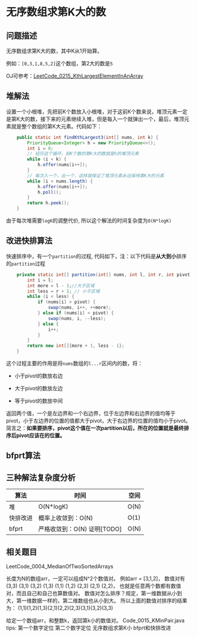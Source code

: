 # 无序数组求第K大的数

## 问题描述

无序数组求第K大的数，其中K从1开始算。

例如：`[0,3,1,8,5,2]`这个数组，第2大的数是`5`

OJ可参考：[LeetCode_0215_KthLargestElementInAnArray](https://leetcode.com/problems/kth-largest-element-in-an-array/)

## 堆解法

设置一个小根堆，先把前K个数放入小根堆，对于这前K个数来说，堆顶元素一定是第K大的数，接下来的元素继续入堆，但是每入一个就弹出一个，最后，堆顶元素就是整个数组的第K大元素。代码如下：

```java
    public static int findKthLargest3(int[] nums, int k) {
        PriorityQueue<Integer> h = new PriorityQueue<>();
        int i = 0;
        // 经历这个循环，前K个数的第K大的数就是h的堆顶元素
        while (i < k) {
            h.offer(nums[i++]);
        }
        // 每次入一个，出一个，这样就保证了堆顶元素永远保持第K大的元素
        while (i < nums.length) {
            h.offer(nums[i++]);
            h.poll();
        }
        return h.peek();
    }
```

由于每次堆需要`logK`的调整代价, 所以这个解法的时间复杂度为`O(N*logK)`

## 改进快排算法

快速排序中，有一个`partition`的过程, 代码如下，注：以下代码是**从大到小**排序的`partition`过程

```java
    private static int[] partition(int[] nums, int l, int r, int pivot) {
        int i = l;
        int more = l - 1;//大于区域
        int less = r + 1; // 小于区域
        while (i < less) {
            if (nums[i] > pivot) {
                swap(nums, i++, ++more);
            } else if (nums[i] < pivot) {
                swap(nums, i, --less);
            } else {
                i++;
            }
        }
        return new int[]{more + 1, less - 1};
    }
```

这个过程主要的作用是将`nums`数组的`l...r`区间内的数，将：

- 小于pivot的数放右边

- 大于pivot的数放左边

- 等于pivot的数放中间

返回两个值，一个是左边界和一个右边界，位于左边界和右边界的值均等于pivot，小于左边界的位置的值都大于pivot，大于右边界的位置的值均小于pivot。简言之：**如果要排序，pivot这个值在一次partition以后，所在的位置就是最终排序后pivot应该在的位置。**

## bfprt算法

## 三种解法复杂度分析

| 算法     | 时间               | 空间 |
| -------- | ------------------ | ---- |
| 堆       | O(N*logK)          | O(N) |
| 快排改进 | 概率上收敛到：O(N) | O(1) |
| bfprt    | 严格收敛到：O(N) 证明[TODO]  | O(N) |

## 相关题目

LeetCode_0004_MedianOfTwoSortedArrays

长度为N的数组arr，一定可以组成N^2个数值对。
例如arr = [3,1,2]，
数值对有(3,3) (3,1) (3,2) (1,3) (1,1) (1,2) (2,3) (2,1) (2,2)，
也就是任意两个数都有数值对，而且自己和自己也算数值对。
数值对怎么排序？规定，第一维数据从小到大，第一维数据一样的，第二维数组也从小到大。
所以上面的数值对排序的结果为：
(1,1)(1,2)(1,3)(2,1)(2,2)(2,3)(3,1)(3,2)(3,3)

给定一个数组arr，和整数k，返回第k小的数值对。
Code_0015_KMinPair.java
tips:
第一个数字定位
第二个数字定位
无序数组求第K小 bfprt和快排改进
